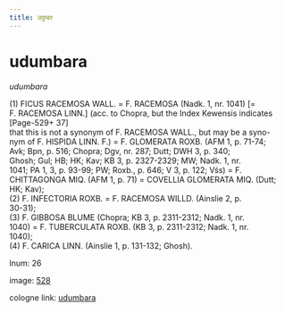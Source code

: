 ```yaml
---
title: उदुम्बर
---
```


# udumbara

<i>udumbara</i>  <div n="P" />(1) <bot>FICUS RACEMOSA WALL.</bot> = <bot>F. RACEMOSA</bot> (Nadk. 1, nr. 1041) [= <div n="lb" /><bot>F. RACEMOSA LINN.</bot>] (acc. to Chopra, but the Index Kewensis indicates [Page-529+ 37] <div n="lb" />that this is not a synonym of <bot>F. RACEMOSA WALL.</bot>, but may be a syno- <div n="lb" />nym of <bot>F. HISPIDA LINN. F.</bot>) = <bot>F. GLOMERATA ROXB.</bot> (AFM 1, p. 71-74; <div n="lb" />Avk; Bpn, p. 516; Chopra; Dgv, nr. 287; Dutt; DWH 3, p. 340; <div n="lb" />Ghosh; Gul; HB; HK; Kav; KB 3, p. 2327-2329; MW; Nadk. 1, nr. <div n="lb" />1041; PA 1, 3, p. 93-99; PW; Roxb., p. 646; V 3, p. 122; Vśs) = <bot>F. <div n="lb" />CHITTAGONGA MIQ.</bot> (AFM 1, p. 71) = <bot>COVELLIA GLOMERATA MIQ.</bot> (Dutt; <div n="lb" />HK; Kav); <div n="P" />(2) <bot>F. INFECTORIA ROXB.</bot> = <bot>F. RACEMOSA WILLD.</bot> (Ainslie 2, p. <div n="lb" />30-31); <div n="P" />(3) <bot>F. GIBBOSA BLUME</bot> (Chopra; KB 3, p. 2311-2312; Nadk. 1, nr. <div n="lb" />1040) = <bot>F. TUBERCULATA ROXB.</bot> (KB 3, p. 2311-2312; Nadk. 1, nr. <div n="lb" />1040); <div n="P" />(4) <bot>F. CARICA LINN.</bot> (Ainslie 1, p. 131-132; Ghosh).

lnum: 26

image: [528](https://www.sanskrit-lexicon.uni-koeln.de/scans/csl-apidev/servepdf.php?dict=snp&page=528)

cologne link: [udumbara](https://sanskrit-lexicon.uni-koeln.de/scans/csl-apidev/getword.php?dict=snp&key=udumbara)

